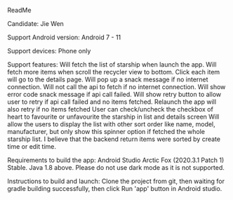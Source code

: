 ReadMe

Candidate: Jie Wen

Support Android version: 
Android 7 - 11

Support devices: 
Phone only

Support features:
Will fetch the list of starship when launch the app.
Will fetch more items when scroll the recycler view to bottom. 
Click each item will go to the details page. 
Will pop up a snack message if no internet connection. 
Will not call the api to fetch if no internet connection. 
Will show error code snack message if api call failed.
Will show retry button to allow user to retry if api call failed and no items fetched.
Relaunch the app will also retry if no items fetched
User can check/uncheck the checkbox of heart to favourite or unfavourite the starship in list and details screen
Will allow the users to display the list with other sort order like name, model, manufacturer, but only show this spinner option 
if fetched the whole starship list. I believe that the backend return items were sorted by create time or edit time.

Requirements to build the app:
Android Studio Arctic Fox (2020.3.1 Patch 1) Stable. 
Java 1.8 above. 
Please do not use dark mode as it is not supported. 

Instructions to build and launch:
Clone the project from git, then waiting for gradle building successfully, then click Run 'app' button in Android studio. 

